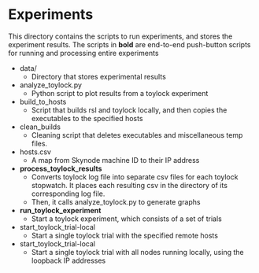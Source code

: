 # Experiments

This directory contains the scripts to run experiments, and stores the experiment results.
The scripts in **bold** are end-to-end push-button scripts for running and processing 
entire experiments

- data/
    * Directory that stores experimental results
- analyze_toylock.py
    * Python script to plot results from a toylock experiment
- build_to_hosts
    * Script that builds rsl and toylock locally, and then copies the executables to the specified hosts
- clean_builds
    * Cleaning script that deletes executables and miscellaneous temp files.
- hosts.csv
    * A map from Skynode machine ID to their IP address
- **process_toylock_results**
    * Converts toylock log file into separate csv files for each toylock stopwatch. It places each resulting csv in the directory of its corresponding log file.
    * Then, it calls analyze_toylock.py to generate graphs
- **run_toylock_experiment**
    * Start a toylock experiment, which consists of a set of trials
- start_toylock_trial-local
    * Start a single toylock trial with the specified remote hosts
- start_toylock_trial-local
    * Start a single toylock trial with all nodes running locally, using the loopback IP addresses

    